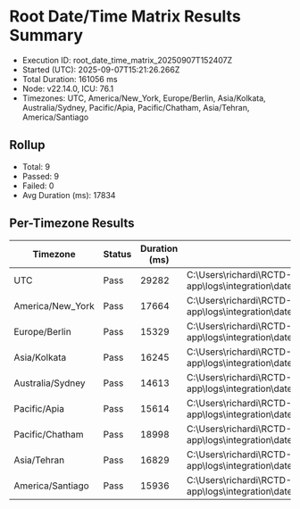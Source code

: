 # Root Date/Time Matrix Results Summary

- Execution ID: root_date_time_matrix_20250907T152407Z
- Started (UTC): 2025-09-07T15:21:26.266Z
- Total Duration: 161056 ms
- Node: v22.14.0, ICU: 76.1
- Timezones: UTC, America/New_York, Europe/Berlin, Asia/Kolkata, Australia/Sydney, Pacific/Apia, Pacific/Chatham, Asia/Tehran, America/Santiago

## Rollup
- Total: 9
- Passed: 9
- Failed: 0
- Avg Duration (ms): 17834

## Per-Timezone Results

| Timezone | Status | Duration (ms) | Log |
|----------|--------|---------------|-----|
| UTC | Pass | 29282 | C:\Users\richardi\RCTD-1\calendar-todo-app\logs\integration\date_time\root_matrix_UTC_20250907T152126Z.log |
| America/New_York | Pass | 17664 | C:\Users\richardi\RCTD-1\calendar-todo-app\logs\integration\date_time\root_matrix_America_New_York_20250907T152155Z.log |
| Europe/Berlin | Pass | 15329 | C:\Users\richardi\RCTD-1\calendar-todo-app\logs\integration\date_time\root_matrix_Europe_Berlin_20250907T152213Z.log |
| Asia/Kolkata | Pass | 16245 | C:\Users\richardi\RCTD-1\calendar-todo-app\logs\integration\date_time\root_matrix_Asia_Kolkata_20250907T152228Z.log |
| Australia/Sydney | Pass | 14613 | C:\Users\richardi\RCTD-1\calendar-todo-app\logs\integration\date_time\root_matrix_Australia_Sydney_20250907T152245Z.log |
| Pacific/Apia | Pass | 15614 | C:\Users\richardi\RCTD-1\calendar-todo-app\logs\integration\date_time\root_matrix_Pacific_Apia_20250907T152259Z.log |
| Pacific/Chatham | Pass | 18998 | C:\Users\richardi\RCTD-1\calendar-todo-app\logs\integration\date_time\root_matrix_Pacific_Chatham_20250907T152315Z.log |
| Asia/Tehran | Pass | 16829 | C:\Users\richardi\RCTD-1\calendar-todo-app\logs\integration\date_time\root_matrix_Asia_Tehran_20250907T152334Z.log |
| America/Santiago | Pass | 15936 | C:\Users\richardi\RCTD-1\calendar-todo-app\logs\integration\date_time\root_matrix_America_Santiago_20250907T152351Z.log |